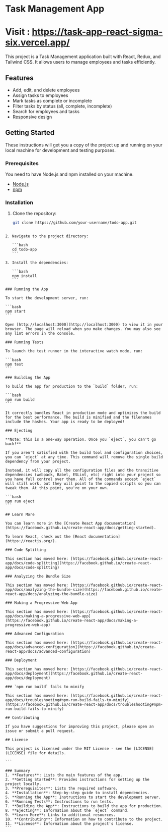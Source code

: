 # Task Management App
# Visit : https://task-app-react-sigma-six.vercel.app/

This project is a Task Management application built with React, Redux, and Tailwind CSS. It allows users to manage employees and tasks efficiently.

## Features

- Add, edit, and delete employees
- Assign tasks to employees
- Mark tasks as complete or incomplete
- Filter tasks by status (all, complete, incomplete)
- Search for employees and tasks
- Responsive design

## Getting Started

These instructions will get you a copy of the project up and running on your local machine for development and testing purposes.

### Prerequisites

You need to have Node.js and npm installed on your machine.

- [Node.js](https://nodejs.org/)
- [npm](https://www.npmjs.com/)

### Installation

1. Clone the repository:

   ```bash
   git clone https://github.com/your-username/todo-app.git
   ```

````

2. Navigate to the project directory:

   ```bash
   cd todo-app
   ```

3. Install the dependencies:

   ```bash
   npm install
   ```

### Running the App

To start the development server, run:

```bash
npm start
```

Open [http://localhost:3000](http://localhost:3000) to view it in your browser. The page will reload when you make changes. You may also see any lint errors in the console.

### Running Tests

To launch the test runner in the interactive watch mode, run:

```bash
npm test
```

### Building the App

To build the app for production to the `build` folder, run:

```bash
npm run build
```

It correctly bundles React in production mode and optimizes the build for the best performance. The build is minified and the filenames include the hashes. Your app is ready to be deployed!

### Ejecting

**Note: this is a one-way operation. Once you `eject`, you can't go back!**

If you aren't satisfied with the build tool and configuration choices, you can `eject` at any time. This command will remove the single build dependency from your project.

Instead, it will copy all the configuration files and the transitive dependencies (webpack, Babel, ESLint, etc) right into your project so you have full control over them. All of the commands except `eject` will still work, but they will point to the copied scripts so you can tweak them. At this point, you're on your own.

```bash
npm run eject
```

## Learn More

You can learn more in the [Create React App documentation](https://facebook.github.io/create-react-app/docs/getting-started).

To learn React, check out the [React documentation](https://reactjs.org/).

### Code Splitting

This section has moved here: [https://facebook.github.io/create-react-app/docs/code-splitting](https://facebook.github.io/create-react-app/docs/code-splitting)

### Analyzing the Bundle Size

This section has moved here: [https://facebook.github.io/create-react-app/docs/analyzing-the-bundle-size](https://facebook.github.io/create-react-app/docs/analyzing-the-bundle-size)

### Making a Progressive Web App

This section has moved here: [https://facebook.github.io/create-react-app/docs/making-a-progressive-web-app](https://facebook.github.io/create-react-app/docs/making-a-progressive-web-app)

### Advanced Configuration

This section has moved here: [https://facebook.github.io/create-react-app/docs/advanced-configuration](https://facebook.github.io/create-react-app/docs/advanced-configuration)

### Deployment

This section has moved here: [https://facebook.github.io/create-react-app/docs/deployment](https://facebook.github.io/create-react-app/docs/deployment)

### `npm run build` fails to minify

This section has moved here: [https://facebook.github.io/create-react-app/docs/troubleshooting#npm-run-build-fails-to-minify](https://facebook.github.io/create-react-app/docs/troubleshooting#npm-run-build-fails-to-minify)

## Contributing

If you have suggestions for improving this project, please open an issue or submit a pull request.

## License

This project is licensed under the MIT License - see the [LICENSE](LICENSE) file for details.

```

### Summary
1. **Features**: Lists the main features of the app.
2. **Getting Started**: Provides instructions for setting up the project locally.
3. **Prerequisites**: Lists the required software.
4. **Installation**: Step-by-step guide to install dependencies.
5. **Running the App**: Instructions to start the development server.
6. **Running Tests**: Instructions to run tests.
7. **Building the App**: Instructions to build the app for production.
8. **Ejecting**: Information about the `eject` command.
9. **Learn More**: Links to additional resources.
10. **Contributing**: Information on how to contribute to the project.
11. **License**: Information about the project's license.
```
````
